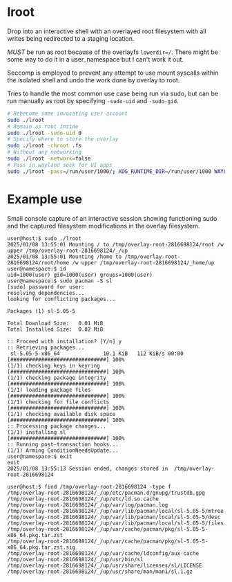 # lroot

Drop into an interactive shell with an overlayed root filesystem with all writes being redirected to a staging location.

_MUST_ be run as root because of the overlayfs `lowerdir=/`. There might be some way to do it in a user_namespace but I can't work it out.

Seccomp is employed to prevent any attempt to use mount syscalls within the isolated shell and undo the work done by overlay to root.

Tries to handle the most common use case being run via sudo, but can be run manually as root by specifying `-sudo-uid` and `-sudo-gid`.

```bash
# Rebecome same invocating user account
sudo ./lroot
# Remain as root inside
sudo ./lroot -sudo-uid 0
# Specify where to store the overlay
sudo ./lroot -chroot .fs
# Without any networking
sudo ./lroot -network=false
# Pass in wayland sock for UI apps
sudo ./lroot -pass=/run/user/1000/; XDG_RUNTIME_DIR=/run/user/1000 WAYLAND_DISPLAY=wayland-0 firefox
```


# Example use

Small console capture of an interactive session showing functioning sudo and the captured filesystem modifications in the overlay filesystem.

```console
user@host:$ sudo ./lroot
2025/01/08 13:55:01 Mounting / to /tmp/overlay-root-2816698124/root /w upper /tmp/overlay-root-2816698124/_/up
2025/01/08 13:55:01 Mounting /home to /tmp/overlay-root-2816698124/root/home /w upper /tmp/overlay-root-2816698124/_home/up
user@namespace:$ id
uid=1000(user) gid=1000(user) groups=1000(user)
user@namespace:$ sudo pacman -S sl
[sudo] password for user: 
resolving dependencies...
looking for conflicting packages...

Packages (1) sl-5.05-5

Total Download Size:   0.01 MiB
Total Installed Size:  0.02 MiB

:: Proceed with installation? [Y/n] y
:: Retrieving packages...
 sl-5.05-5-x86_64              10.1 KiB   112 KiB/s 00:00 [###############################] 100%
(1/1) checking keys in keyring                            [###############################] 100%
(1/1) checking package integrity                          [###############################] 100%
(1/1) loading package files                               [###############################] 100%
(1/1) checking for file conflicts                         [###############################] 100%
(1/1) checking available disk space                       [###############################] 100%
:: Processing package changes...
(1/1) installing sl                                       [###############################] 100%
:: Running post-transaction hooks...
(1/1) Arming ConditionNeedsUpdate...
user@namespace:$ exit
exit
2025/01/08 13:55:13 Session ended, changes stored in  /tmp/overlay-root-2816698124

user@host:$ find /tmp/overlay-root-2816698124 -type f
/tmp/overlay-root-2816698124/_/up/etc/pacman.d/gnupg/trustdb.gpg
/tmp/overlay-root-2816698124/_/up/etc/ld.so.cache
/tmp/overlay-root-2816698124/_/up/var/log/pacman.log
/tmp/overlay-root-2816698124/_/up/var/lib/pacman/local/sl-5.05-5/mtree
/tmp/overlay-root-2816698124/_/up/var/lib/pacman/local/sl-5.05-5/desc
/tmp/overlay-root-2816698124/_/up/var/lib/pacman/local/sl-5.05-5/files
/tmp/overlay-root-2816698124/_/up/var/cache/pacman/pkg/sl-5.05-5-x86_64.pkg.tar.zst
/tmp/overlay-root-2816698124/_/up/var/cache/pacman/pkg/sl-5.05-5-x86_64.pkg.tar.zst.sig
/tmp/overlay-root-2816698124/_/up/var/cache/ldconfig/aux-cache
/tmp/overlay-root-2816698124/_/up/usr/bin/sl
/tmp/overlay-root-2816698124/_/up/usr/share/licenses/sl/LICENSE
/tmp/overlay-root-2816698124/_/up/usr/share/man/man1/sl.1.gz
```
